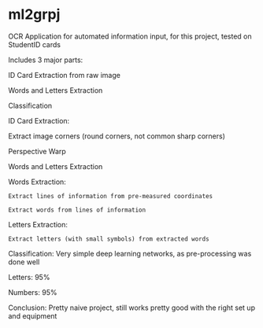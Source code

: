 # ml2grpj
OCR Application for automated information input, for this project, tested on StudentID cards

Includes 3 major parts:

  ID Card Extraction from raw image
  
  Words and Letters Extraction
  
  Classification
  

ID Card Extraction:

  Extract image corners (round corners, not common sharp corners)
  
  Perspective Warp


Words and Letters Extraction

  Words Extraction:
  
    Extract lines of information from pre-measured coordinates
    
    Extract words from lines of information
    
  Letters Extraction:
  
    Extract letters (with small symbols) from extracted words


Classification: Very simple deep learning networks, as pre-processing was done well

  Letters: 95%
  
  Numbers: 95%
  

Conclusion: Pretty naive project, still works pretty good with the right set up and equipment


